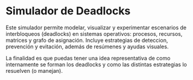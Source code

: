 # Simulador de Deadlocks

Este simulador permite modelar, visualizar y experimentar escenarios de interbloqueos (deadlocks) en sistemas operativos: procesos, recursos, matrices y grafo de asignación. Incluye estrategias de deteccion, prevención y evitación, además de resúmenes y ayudas visuales.

La finalidad es que puedas tener una idea representativa de como internamente se forman los deadlocks y como las distintas estrategias lo resuelven (o manejan).

